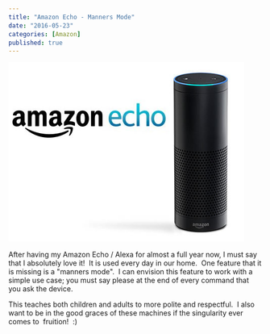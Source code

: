 ```yaml
---
title: "Amazon Echo - Manners Mode"
date: "2016-05-23"
categories: [Amazon]
published: true
---
```

![](../images/Amazon_echo.jpg)

After having my Amazon Echo / Alexa for almost a full year now, I must say that I absolutely love it!  It is used every day in our home.  One feature that it is missing is a "manners mode".  I can envision this feature to work with a simple use case; you must say please at the end of every command that you ask the device.

This teaches both children and adults to more polite and respectful.  I also want to be in the good graces of these machines if the singularity ever comes to  fruition!  :)
